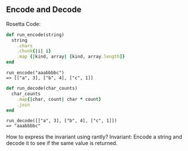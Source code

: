 ## Encode and Decode

Rosetta Code:

```ruby
def run_encode(string)
  string
    .chars
    .chunk{|i| i}
    .map {|kind, array| [kind, array.length]}
end
```

```
run_encode("aaabbbbc") 
=> [["a", 3], ["b", 4], ["c", 1]]
```

```ruby
def run_decode(char_counts)
  char_counts
    .map{|char, count| char * count}
    .join
end
```

```
run_decode([["a", 3], ["b", 4], ["c", 1]]) 
=> "aaabbbbc"
```

How to express the invariant using rantly?
Invariant: Encode a string and decode it to see if the same value is returned.